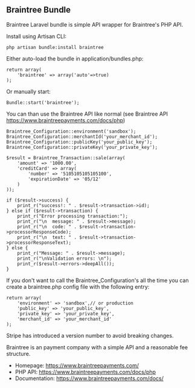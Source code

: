 ## Braintree Bundle

Braintree Laravel bundle is simple API wrapper for Braintree's PHP API.

Install using Artisan CLI:

	php artisan bundle:install braintree


Either auto-load the bundle in application/bundles.php:

	return array(
		'braintree' => array('auto'=>true)
	);

Or manually start:

	Bundle::start('braintree');

You can than use the Braintree API like normal (see Braintree API https://www.braintreepayments.com/docs/php)

	Braintree_Configuration::environment('sandbox');
	Braintree_Configuration::merchantId('your_merchant_id');
	Braintree_Configuration::publicKey('your_public_key');
	Braintree_Configuration::privateKey('your_private_key');

	$result = Braintree_Transaction::sale(array(
		'amount' => '1000.00',
		'creditCard' => array(
			'number' => '5105105105105100',
			'expirationDate' => '05/12'
		)
	));

	if ($result->success) {
		print_r("success!: " . $result->transaction->id);
	} else if ($result->transaction) {
		print_r("Error processing transaction:");
		print_r("\n  message: " . $result->message);
		print_r("\n  code: " . $result->transaction->processorResponseCode);
		print_r("\n  text: " . $result->transaction->processorResponseText);
	} else {
		print_r("Message: " . $result->message);
		print_r("\nValidation errors: \n");
		print_r($result->errors->deepAll());
	}


If you don't want to call the Braintree_Configuration's all the time you can create a braintree.php config file with the following entry:

	return array(
		'environment' => 'sandbox',// or production
		'public_key' => 'your_public_key',
		'private_key' => 'your_private_key',
		'merchant_id' => 'your_merchant_id'
	);

Stripe has introduced a version number to avoid breaking changes.  

Braintree is an payment company with a simple API and a reasonable fee structure.

- Homepage:		   https://www.braintreepayments.com/
- PHP API: 	  	   https://www.braintreepayments.com/docs/php
- Documentation:   https://www.braintreepayments.com/docs/
